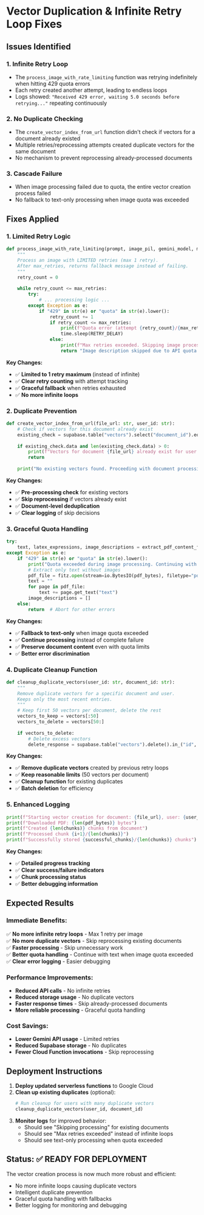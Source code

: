 # Vector Duplication & Infinite Retry Loop Fixes

## Issues Identified

### 1. **Infinite Retry Loop**
- The `process_image_with_rate_limiting` function was retrying indefinitely when hitting 429 quota errors
- Each retry created another attempt, leading to endless loops
- Logs showed: `"Received 429 error, waiting 5.0 seconds before retrying..."` repeating continuously

### 2. **No Duplicate Checking**
- The `create_vector_index_from_url` function didn't check if vectors for a document already existed
- Multiple retries/reprocessing attempts created duplicate vectors for the same document
- No mechanism to prevent reprocessing already-processed documents

### 3. **Cascade Failure**
- When image processing failed due to quota, the entire vector creation process failed
- No fallback to text-only processing when image quota was exceeded

## Fixes Applied

### 1. **Limited Retry Logic**

```python
def process_image_with_rate_limiting(prompt, image_pil, gemini_model, max_retries=1):
    """
    Process an image with LIMITED retries (max 1 retry).
    After max_retries, returns fallback message instead of failing.
    """
    retry_count = 0
    
    while retry_count <= max_retries:
        try:
            # ... processing logic ...
        except Exception as e:
            if "429" in str(e) or "quota" in str(e).lower():
                retry_count += 1
                if retry_count <= max_retries:
                    print(f"Quota error (attempt {retry_count}/{max_retries + 1}), retrying...")
                    time.sleep(RETRY_DELAY)
                else:
                    print(f"Max retries exceeded. Skipping image processing.")
                    return "Image description skipped due to API quota limits."
```

**Key Changes:**
- ✅ **Limited to 1 retry maximum** (instead of infinite)
- ✅ **Clear retry counting** with attempt tracking
- ✅ **Graceful fallback** when retries exhausted
- ✅ **No more infinite loops**

### 2. **Duplicate Prevention**

```python
def create_vector_index_from_url(file_url: str, user_id: str):
    # Check if vectors for this document already exist
    existing_check = supabase.table("vectors").select("document_id").eq("document_id", file_url).eq("user_id", user_id).limit(1).execute()
    
    if existing_check.data and len(existing_check.data) > 0:
        print(f"Vectors for document {file_url} already exist for user {user_id}. Skipping processing.")
        return
    
    print("No existing vectors found. Proceeding with document processing.")
```

**Key Changes:**
- ✅ **Pre-processing check** for existing vectors
- ✅ **Skip reprocessing** if vectors already exist
- ✅ **Document-level deduplication**
- ✅ **Clear logging** of skip decisions

### 3. **Graceful Quota Handling**

```python
try:
    text, latex_expressions, image_descriptions = extract_pdf_content_from_bytes(pdf_bytes)
except Exception as e:
    if "429" in str(e) or "quota" in str(e).lower():
        print("Quota exceeded during image processing. Continuing with text-only processing.")
        # Extract only text without images
        pdf_file = fitz.open(stream=io.BytesIO(pdf_bytes), filetype="pdf")
        text = ""
        for page in pdf_file:
            text += page.get_text("text")
        image_descriptions = []
    else:
        return  # Abort for other errors
```

**Key Changes:**
- ✅ **Fallback to text-only** when image quota exceeded
- ✅ **Continue processing** instead of complete failure
- ✅ **Preserve document content** even with quota limits
- ✅ **Better error discrimination**

### 4. **Duplicate Cleanup Function**

```python
def cleanup_duplicate_vectors(user_id: str, document_id: str):
    """
    Remove duplicate vectors for a specific document and user.
    Keeps only the most recent entries.
    """
    # Keep first 50 vectors per document, delete the rest
    vectors_to_keep = vectors[:50]
    vectors_to_delete = vectors[50:]
    
    if vectors_to_delete:
        # Delete excess vectors
        delete_response = supabase.table("vectors").delete().in_("id", ids_to_delete).execute()
```

**Key Changes:**
- ✅ **Remove duplicate vectors** created by previous retry loops
- ✅ **Keep reasonable limits** (50 vectors per document)
- ✅ **Cleanup function** for existing duplicates
- ✅ **Batch deletion** for efficiency

### 5. **Enhanced Logging**

```python
print(f"Starting vector creation for document: {file_url}, user: {user_id}")
print(f"Downloaded PDF: {len(pdf_bytes)} bytes")
print(f"Created {len(chunks)} chunks from document")
print(f"Processed chunk {i+1}/{len(chunks)}")
print(f"Successfully stored {successful_chunks}/{len(chunks)} chunks")
```

**Key Changes:**
- ✅ **Detailed progress tracking**
- ✅ **Clear success/failure indicators**
- ✅ **Chunk processing status**
- ✅ **Better debugging information**

## Expected Results

### Immediate Benefits:
✅ **No more infinite retry loops** - Max 1 retry per image  
✅ **No more duplicate vectors** - Skip reprocessing existing documents  
✅ **Faster processing** - Skip unnecessary work  
✅ **Better quota handling** - Continue with text when image quota exceeded  
✅ **Clear error logging** - Easier debugging  

### Performance Improvements:
- **Reduced API calls** - No infinite retries
- **Reduced storage usage** - No duplicate vectors
- **Faster response times** - Skip already-processed documents
- **More reliable processing** - Graceful quota handling

### Cost Savings:
- **Lower Gemini API usage** - Limited retries
- **Reduced Supabase storage** - No duplicates
- **Fewer Cloud Function invocations** - Skip reprocessing

## Deployment Instructions

1. **Deploy updated serverless functions** to Google Cloud
2. **Clean up existing duplicates** (optional):
   ```python
   # Run cleanup for users with many duplicate vectors
   cleanup_duplicate_vectors(user_id, document_id)
   ```
3. **Monitor logs** for improved behavior:
   - Should see "Skipping processing" for existing documents
   - Should see "Max retries exceeded" instead of infinite loops
   - Should see text-only processing when quota exceeded

## Status: ✅ READY FOR DEPLOYMENT

The vector creation process is now much more robust and efficient:
- No more infinite loops causing duplicate vectors
- Intelligent duplicate prevention
- Graceful quota handling with fallbacks
- Better logging for monitoring and debugging
